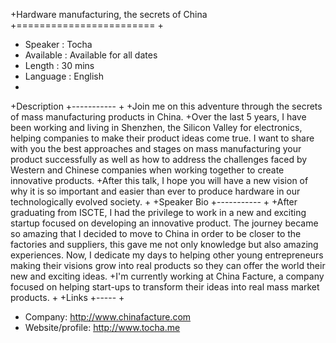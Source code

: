 +Hardware manufacturing, the secrets of China
 +========================
 +
 + Speaker   : Tocha
 + Available : Available for all dates
 + Length    : 30 mins
 + Language  : English
 +
 +Description
 +-----------
 +
 +Join me on this adventure through the secrets of mass manufacturing products in China. 
 +Over the last 5 years, I have been working and living in Shenzhen, the Silicon Valley for electronics, helping companies to make their product ideas come true. I want to share with you the best approaches and stages on mass manufacturing your product successfully as well as how to address the challenges faced by Western and Chinese companies when working together to create innovative products. 
 +After this talk, I hope you will have a new vision of why it is so important and easier than ever to produce hardware in our technologically evolved society.
 +
 +Speaker Bio
 +-----------
 +
 +After graduating from ISCTE, I had the privilege to work in a new and exciting startup focused on developing an innovative product. The journey became so amazing that I decided to move to China in order to be closer to the factories and suppliers, this gave me not only knowledge but also amazing experiences. Now, I dedicate my days to helping other young entrepreneurs making their visions grow into real products so they can offer the world their new and exciting ideas.
 +I'm currently working at China Facture, a company focused on helping start-ups to transform their ideas into real mass market products.
 +
 +Links
 +-----
 +
 + Company: http://www.chinafacture.com
 + Website/profile: http://www.tocha.me
